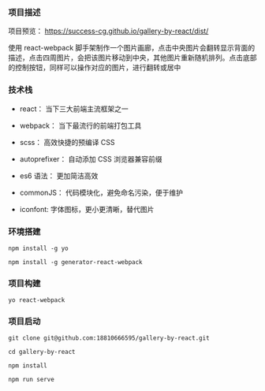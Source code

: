 ### 项目描述

项目预览： https://success-cg.github.io/gallery-by-react/dist/

使用 react-webpack 脚手架制作一个图片画廊，点击中央图片会翻转显示背面的描述，点击四周图片，会把该图片移动到中央，其他图片重新随机排列。点击底部的控制按钮，同样可以操作对应的图片，进行翻转或居中

### 技术栈
+ react： 当下三大前端主流框架之一

+ webpack： 当下最流行的前端打包工具

+ scss： 高效快捷的预编译 CSS

+ autoprefixer： 自动添加 CSS 浏览器兼容前缀

+ es6 语法： 更加简洁高效

+ commonJS： 代码模块化，避免命名污染，便于维护

+ iconfont: 字体图标，更小更清晰，替代图片


### 环境搭建

```
npm install -g yo

npm install -g generator-react-webpack

```
### 项目构建

```
yo react-webpack
```

### 项目启动
```
git clone git@github.com:18810666595/gallery-by-react.git

cd gallery-by-react

npm install

npm run serve

```
